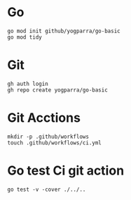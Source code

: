
# Go
```
go mod init github/yogparra/go-basic
go mod tidy
```

# Git
```
gh auth login
gh repo create yogparra/go-basic
```

# Git Acctions
```
mkdir -p .github/workflows
touch .github/workflows/ci.yml
```

# Go test Ci git action
```
go test -v -cover ./../..
```